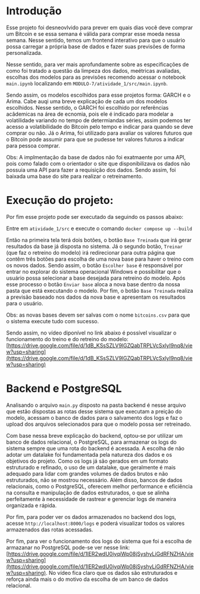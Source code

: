 # Introdução

Esse projeto foi desneovlvido para prever em quais dias você deve comprar um Bitcoin e se essa semana é válida para comprar esse moeda nessa semana. Nesse sentido, temos um frontend interativo para que o usuário possa carregar a própria base de dados e fazer suas previsões de forma personalizada.

Nesse sentido, para ver mais aprofundamente sobre as especificações de como foi tratado a questão da limpeza dos dados, meétricas avaliadas, escolhas dos modelos para as previsões recomendo acessar o notebook `main.ipynb` localizando em `MODULO-7/atividade_1/src/main.ipynb`.

Sendo assim, os modelos escolhidos para esse projetos forma: GARCH e o Arima. Cabe auqi uma breve explicação de cada um dos modelos escolhidos. Nesse sentido, o GARCH foi escolhido por referências acâdemicas na área de ecnomia, pois ele é indicado para modelar a volatilidade variando no tempo de determiandas séries, assim podemos ter acesso a volatibilidade do Bitcoin pelo tempo e indicar para quando se deve comprar ou não. Já o Arima, foi utilizado para avaliar os valores futuros que o Bitcoin pode assumir para que se pudesse ter valores futuros a indicar para pessoa comprar.

Obs: A implmentação da base de dados não foi exatmaente por uma API, pois como falado com o orientador o site que disponibilizava os dados não possuia uma API para fazer a requisição dos dados. Sendo assim, foi baixada uma base do site para realizar o retreinamento.


# Execução do projeto:

Por fim esse projeto pode ser executado da seguindo os passos abaixo:

Entre em `atividade_1/src` e execute o comando `docker compose up --build`

Então na primeira tela terá dois botões, o botão `Base Treinada` que irá gerar resultados da base já disposta no sistema. Já o segundo botão, `Treinar` (que faz o retreino do modelo) irá redirecionar para outra página que contêm três botões para escolha de uma nova base para haver o treino com os novos dados. Sendo assim, o botão `Escolher base` é responsável por entrar no explorar do sistema operacional Windows e possibilitar que o usuário possa selecionar a base desejada para retreino do modelo. Após esse processo o botão `Enviar base` aloca a nova base dentro da nossa pasta que está executando o modelo. Por fim, o botão `Base Treinada` realiza a previsão baseado nos dados da nova base e apresentam os resultados para o usuário. 

Obs: as novas bases devem ser salvas com o nome `bitcoins.csv` para que o sistema execute tudo com sucesso.

Sendo assim, no vídeo diponível no link abaixo é possível visualizar o funcionamento do treino e do retreino do modelo: [https://drive.google.com/file/d/1dB_KSsSZLV9lGZQabTRPLVcSxlyI9nq8/view?usp=sharing](https://drive.google.com/file/d/1dB_KSsSZLV9lGZQabTRPLVcSxlyI9nq8/view?usp=sharing) 

# Backend e PostgreSQL

Analisando o arquivo `main.py` disposto na pasta backend é nesse arquivo que estão dispostas as rotas desse sistema que executam a preição do modelo, acessam o banco de dados para o salvamento dos logs e faz o upload dos arquivos selecionados para que o modelo possa ser retreinado.

Com base nessa breve explicação do backend, optou-se por utilizar um banco de dados relacional, o PostgreSQL, para armazenar os logs do sistema sempre que uma rota do backend é acessada. A escolha de não adotar um datalake foi fundamentada pela natureza dos dados e os objetivos do projeto. Como os logs já são gerados em um formato estruturado e refinado, o uso de um datalake, que geralmente é mais adequado para lidar com grandes volumes de dados brutos e não estruturados, não se mostrou necessário. Além disso, bancos de dados relacionais, como o PostgreSQL, oferecem melhor performance e eficiência na consulta e manipulação de dados estruturados, o que se alinha perfeitamente à necessidade de rastrear e gerenciar logs de maneira organizada e rápida. 

Por fim, para poder ver os dados armazenados no backend dos logs, acesse `http://localhost:8000/logs` e poderá visualizar todos os valores armazenados das rotas acessadas.

Por fim, para ver o funcionamento dos logs do sistema que foi a escolha de armazanar no PostgreSQL pode-se ver nesse link: [https://drive.google.com/file/d/1lER2wdU0iyqiWp08jSyshyLiGdRFNZHA/view?usp=sharing](https://drive.google.com/file/d/1lER2wdU0iyqiWp08jSyshyLiGdRFNZHA/view?usp=sharing). No vídeo fica claro que os dados são estruturados e reforça ainda mais o do motivo da escolha de um banco de dados relacional.